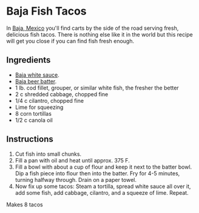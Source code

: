 Baja Fish Tacos
===============

In [Baja, Mexico](http://en.wikipedia.org/wiki/Baja_California_peninsula)
you'll find carts by the side of the road serving fresh, delicious fish tacos.
There is nothing else like it in the world
but this recipe will get you close if you can find fish fresh enough.

Ingredients
-----------
* [Baja white sauce](../condiments/baja_white_sauce.md).
* [Baja beer batter](../base_layers/baja_beer_batter.md).
* 1 lb. cod fillet, grouper, or similar white fish, the fresher the better
* 2 c shredded cabbage, chopped fine
* 1/4 c cilantro, chopped fine
* Lime for squeezing
* 8 corn tortillas
* 1/2 c canola oil

Instructions
------------
1. Cut fish into small chunks.
2. Fill a pan with oil and heat until approx. 375 F.
3. Fill a bowl with about a cup of flour and keep it next to the batter bowl.
   Dip a fish piece into flour then into the batter.
   Fry for 4-5 minutes, turning halfway through. Drain on a paper towel.
4. Now fix up some tacos: Steam a tortilla, spread white sauce all over it,
   add some fish, add cabbage, cilantro, and a squeeze of lime.  Repeat.

Makes 8 tacos
